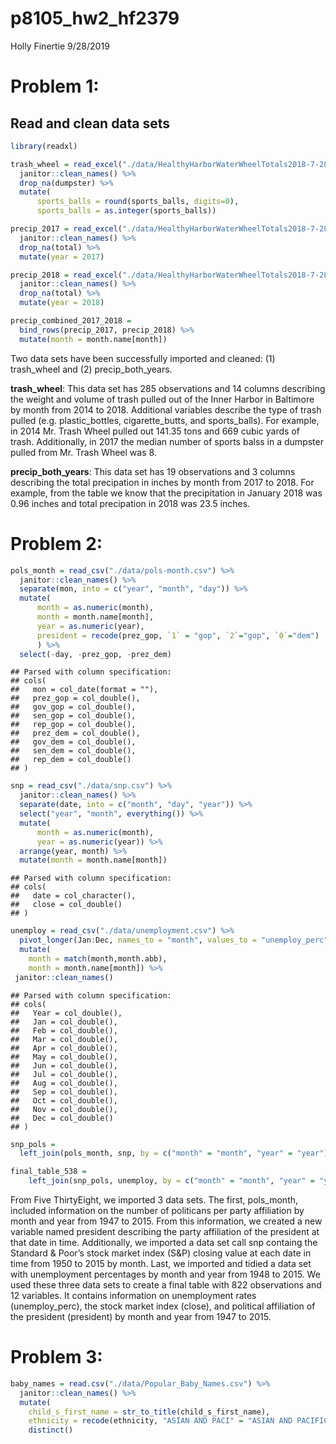 p8105\_hw2\_hf2379
================
Holly Finertie
9/28/2019

# Problem 1:

## Read and clean data sets

``` r
library(readxl)

trash_wheel = read_excel("./data/HealthyHarborWaterWheelTotals2018-7-28.xlsx", 1, range = "A2:N338") %>% 
  janitor::clean_names() %>% 
  drop_na(dumpster) %>% 
  mutate(
      sports_balls = round(sports_balls, digits=0), 
      sports_balls = as.integer(sports_balls))

precip_2017 = read_excel("./data/HealthyHarborWaterWheelTotals2018-7-28.xlsx", 4, range = "A2:B14") %>% 
  janitor::clean_names() %>% 
  drop_na(total) %>% 
  mutate(year = 2017)

precip_2018 = read_excel("./data/HealthyHarborWaterWheelTotals2018-7-28.xlsx", 3, range = "A2:B14") %>% 
  janitor::clean_names() %>% 
  drop_na(total) %>% 
  mutate(year = 2018)

precip_combined_2017_2018 = 
  bind_rows(precip_2017, precip_2018) %>% 
  mutate(month = month.name[month])
```

Two data sets have been successfully imported and cleaned: (1)
trash\_wheel and (2) precip\_both\_years.

**trash\_wheel**: This data set has 285 observations and 14 columns
describing the weight and volume of trash pulled out of the Inner Harbor
in Baltimore by month from 2014 to 2018. Additional variables describe
the type of trash pulled (e.g. plastic\_bottles, cigarette\_butts, and
sports\_balls). For example, in 2014 Mr. Trash Wheel pulled out 141.35
tons and 669 cubic yards of trash. Additionally, in 2017 the median
number of sports balss in a dumpster pulled from Mr. Trash Wheel was 8.

**precip\_both\_years**: This data set has 19 observations and 3 columns
describing the total precipation in inches by month from 2017 to 2018.
For example, from the table we know that the precipitation in January
2018 was 0.96 inches and total precipation in 2018 was 23.5 inches.

# Problem 2:

``` r
pols_month = read_csv("./data/pols-month.csv") %>% 
  janitor::clean_names() %>% 
  separate(mon, into = c("year", "month", "day")) %>% 
  mutate(
      month = as.numeric(month),
      month = month.name[month],
      year = as.numeric(year),
      president = recode(prez_gop, `1` = "gop", `2`="gop", `0`="dem")
      ) %>% 
  select(-day, -prez_gop, -prez_dem)
```

    ## Parsed with column specification:
    ## cols(
    ##   mon = col_date(format = ""),
    ##   prez_gop = col_double(),
    ##   gov_gop = col_double(),
    ##   sen_gop = col_double(),
    ##   rep_gop = col_double(),
    ##   prez_dem = col_double(),
    ##   gov_dem = col_double(),
    ##   sen_dem = col_double(),
    ##   rep_dem = col_double()
    ## )

``` r
snp = read_csv("./data/snp.csv") %>% 
  janitor::clean_names() %>% 
  separate(date, into = c("month", "day", "year")) %>% 
  select("year", "month", everything()) %>% 
  mutate(
      month = as.numeric(month),
      year = as.numeric(year)) %>% 
  arrange(year, month) %>% 
  mutate(month = month.name[month])
```

    ## Parsed with column specification:
    ## cols(
    ##   date = col_character(),
    ##   close = col_double()
    ## )

``` r
unemploy = read_csv("./data/unemployment.csv") %>% 
  pivot_longer(Jan:Dec, names_to = "month", values_to = "unemploy_perc") %>% 
  mutate(
    month = match(month,month.abb),
    month = month.name[month]) %>% 
 janitor::clean_names()
```

    ## Parsed with column specification:
    ## cols(
    ##   Year = col_double(),
    ##   Jan = col_double(),
    ##   Feb = col_double(),
    ##   Mar = col_double(),
    ##   Apr = col_double(),
    ##   May = col_double(),
    ##   Jun = col_double(),
    ##   Jul = col_double(),
    ##   Aug = col_double(),
    ##   Sep = col_double(),
    ##   Oct = col_double(),
    ##   Nov = col_double(),
    ##   Dec = col_double()
    ## )

``` r
snp_pols = 
  left_join(pols_month, snp, by = c("month" = "month", "year" = "year"))

final_table_538 = 
    left_join(snp_pols, unemploy, by = c("month" = "month", "year" = "year"))
```

From Five ThirtyEight, we imported 3 data sets. The first, pols\_month,
included information on the number of politicans per party affiliation
by month and year from 1947 to 2015. From this information, we created a
new variable named president describing the party affiliation of the
president at that date in time. Additionally, we imported a data set
call snp containg the Standard & Poor’s stock market index (S\&P)
closing value at each date in time from 1950 to 2015 by month. Last, we
imported and tidied a data set with unemployment percentages by month
and year from 1948 to 2015. We used these three data sets to create a
final table with 822 observations and 12 variables. It contains
information on unemployment rates (unemploy\_perc), the stock market
index (close), and political affiliation of the president (president) by
month and year from 1947 to 2015.

# Problem 3:

``` r
baby_names = read.csv("./data/Popular_Baby_Names.csv") %>% 
  janitor::clean_names() %>% 
  mutate(
    child_s_first_name = str_to_title(child_s_first_name),
    ethnicity = recode(ethnicity, "ASIAN AND PACI" = "ASIAN AND PACIFIC ISLANDER", "BLACK NON HISP" = "BLACK NON HISPANIC", "WHITE NON HISP" = "WHITE NON HISPANIC")) %>% 
    distinct()
```
